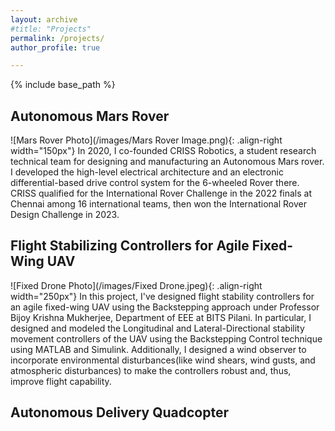 ```yaml
---
layout: archive
#title: "Projects"
permalink: /projects/
author_profile: true

---
```


{% include base_path %}

Autonomous Mars Rover
---
![Mars Rover Photo](/images/Mars Rover Image.png){: .align-right width="150px"}
In 2020, I co-founded CRISS Robotics, a student research technical team for designing and manufacturing an Autonomous Mars rover. I developed the high-level electrical architecture and an electronic differential-based drive control system for the 6-wheeled Rover there. CRISS qualified for the International Rover Challenge in the 2022 finals at Chennai among 16 international teams, then won the International Rover Design Challenge in 2023.

Flight Stabilizing Controllers for Agile Fixed-Wing UAV
------
![Fixed Drone Photo](/images/Fixed Drone.jpeg){: .align-right width="250px"}
In this project, I've designed flight stability controllers for an agile fixed-wing UAV using the Backstepping approach under Professor Bijoy Krishna Mukherjee, Department of EEE at BITS Pilani. In particular, I designed and modeled the Longitudinal and Lateral-Directional stability movement controllers of the UAV using
the Backstepping Control technique using MATLAB and Simulink. Additionally, I designed a wind observer to incorporate environmental disturbances(like wind shears, wind gusts, and atmospheric disturbances) to make the controllers robust and, thus, improve flight capability.


Autonomous Delivery Quadcopter
---
